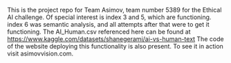 This is the project repo for Team Asimov, team number 5389 for the Ethical AI challenge. Of special interest is index 3 and 5, which are functioning. index 6 was semantic analysis, and all attempts after that were to get it functioning. The AI_Human.csv referenced here can be found at https://www.kaggle.com/datasets/shanegerami/ai-vs-human-text
The code of the website deploying this functionality is also present. To see it in action visit asimovvision.com.
